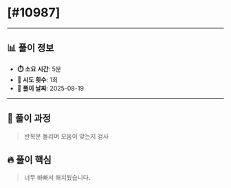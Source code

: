 # [#10987]

---

## 📊 풀이 정보

- **⏱️ 소요 시간**: 5분
- **🔄 시도 횟수**: 1회
- **📅 풀이 날짜**: 2025-08-19

---

## 💭 풀이 과정

> 반복문 돌리며 모음이 맞는지 검사

## 🔥 풀이 핵심

> 너무 바빠서 해치웠습니다.
